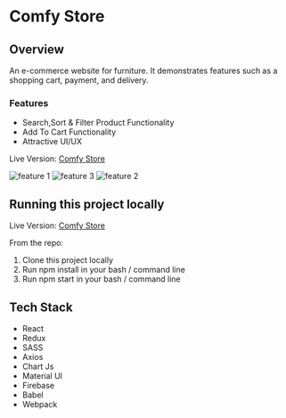 # Comfy Store 

## Overview
An e-commerce website for furniture. It demonstrates features such as a shopping cart, payment, and delivery.


### Features
* Search,Sort & Filter Product Functionality
*  Add To Cart Functionality
*  Attractive UI/UX

Live Version: [Comfy Store](https://comfy-store-v1.netlify.app/)


![feature 1](/src/assets/comfy-1.gif)
![feature 3](/src/assets/comfy-3.gif)
![feature 2](/src/assets/comfy-2.gif)



## Running this project locally
Live Version: [Comfy Store](https://comfy-store-v1.netlify.app/)

From the repo:

  1. Clone this project locally
  2. Run npm install in your bash / command line
  3. Run npm start in your bash / command line


## Tech Stack

 * React
 * Redux
 * SASS
 * Axios
 * Chart Js
 * Material UI
 * Firebase
 * Babel 
 * Webpack